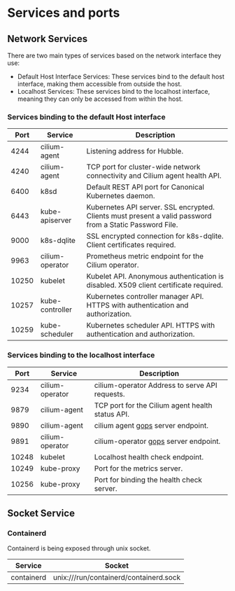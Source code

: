 # Services and ports

## Network Services

There are two main types of services based on the network interface they use:

* Default Host Interface Services: These services bind to the default host interface, 
making them accessible from outside the host.
* Localhost Services: These services bind to the localhost interface,
meaning they can only be accessed from within the host.

### Services binding to the default Host interface

| Port  | Service         | Description                                                                                              |
|-------|-----------------|----------------------------------------------------------------------------------------------------------|
| 4244  | cilium-agent    | Listening address for Hubble.                                                                            |                                                                                     
| 4240  | cilium-agent    | TCP port for cluster-wide network connectivity and Cilium agent health API.                              |
| 6400  | k8sd            | Default REST API port for Canonical Kubernetes daemon.                                                   |
| 6443  | kube-apiserver  | Kubernetes API server. SSL encrypted. Clients must present a valid password from a Static Password File. |                                                                                     
| 9000  | k8s-dqlite      | SSL encrypted connection for k8s-dqlite. Client certificates required.                                   |
| 9963  | cilium-operator | Prometheus metric endpoint for the Cilium operator.                                                      |                                                                                   
| 10250 | kubelet         | Kubelet API. Anonymous authentication is disabled. X509 client certificate required.                     |                                                                                          
| 10257 | kube-controller | Kubernetes controller manager API. HTTPS with authentication and authorization.                          |                                                                                    
| 10259 | kube-scheduler  | Kubernetes scheduler API. HTTPS with authentication and authorization.                                   |                                                                                     


### Services binding to the localhost interface

| Port  | Service         | Description                                                             |
|-------|-----------------|-------------------------------------------------------------------------|
| 9234  | cilium-operator | cilium-operator  Address to serve API requests.                         |
| 9879  | cilium-agent    | TCP port for the Cilium agent health status API.                        |
| 9890  | cilium-agent    | cilium agent [gops](https://github.com/google/gops) server endpoint.    |     
| 9891  | cilium-operator | cilium-operator [gops](https://github.com/google/gops) server endpoint. |
| 10248 | kubelet         | Localhost health check endpoint.                                        |
| 10249 | kube-proxy      | Port for the metrics server.                                            |
| 10256 | kube-proxy      | Port for binding the health check server.                               |
 
## Socket Service

### Containerd

Containerd is being exposed through unix socket.

| Service      | Socket                                 |
|--------------|----------------------------------------|
| containerd 	 | unix:///run/containerd/containerd.sock |
